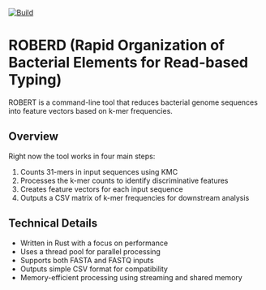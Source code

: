 [![Build](https://github.com/JulianDicken/KMER-Select/actions/workflows/rust.yml/badge.svg?branch=main)](https://github.com/JulianDicken/KMER-Select/actions/workflows/rust.yml)
# ROBERD (Rapid Organization of Bacterial Elements for Read-based Typing)

ROBERT is a command-line tool that reduces bacterial genome sequences into feature vectors based on k-mer frequencies.

## Overview

Right now the tool works in four main steps:

1. Counts 31-mers in input sequences using KMC
2. Processes the k-mer counts to identify discriminative features
3. Creates feature vectors for each input sequence
4. Outputs a CSV matrix of k-mer frequencies for downstream analysis

## Technical Details

- Written in Rust with a focus on performance
- Uses a thread pool for parallel processing
- Supports both FASTA and FASTQ inputs
- Outputs simple CSV format for compatibility
- Memory-efficient processing using streaming and shared memory